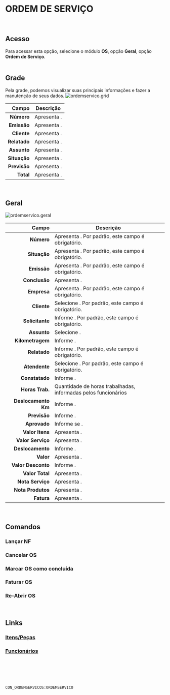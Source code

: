# ORDEM DE SERVIÇO
<br>

## Acesso
Para acessar esta opção, selecione o módulo **OS**, opção **Geral**, opção **Ordem de Serviço**.
<br>
<br>

## Grade
Pela grade, podemos visualizar suas principais informações e fazer a manutenção de seus dados.
![ordemservico.grid](https://raw.githubusercontent.com/netforcews/docs-erp/master/os/imagens/ordemservico.grid.png)

Campo | Descrição
--:|---
**Número** | Apresenta .
**Emissão** | Apresenta .
**Cliente** | Apresenta .
**Relatado** | Apresenta .
**Assunto** | Apresenta .
**Situação** | Apresenta .
**Previsão** | Apresenta .
**Total** | Apresenta .
<br>

## Geral
![ordemservico.geral](https://raw.githubusercontent.com/netforcews/docs-erp/master/os/imagens/ordemservico.geral.png)

Campo | Descrição
--:|---
**Número** | Apresenta . Por padrão, este campo é obrigatório.
**Situação** | Apresenta . Por padrão, este campo é obrigatório.
**Emissão** | Apresenta . Por padrão, este campo é obrigatório.
**Conclusão** | Apresenta .
**Empresa** | Apresenta . Por padrão, este campo é obrigatório.
**Cliente** | Selecione . Por padrão, este campo é obrigatório.
**Solicitante** | Informe . Por padrão, este campo é obrigatório.
**Assunto** | Selecione .
**Kilometragem** | Informe .
**Relatado** | Informe . Por padrão, este campo é obrigatório.
**Atendente** | Selecione . Por padrão, este campo é obrigatório.
**Constatado** | Informe .
**Horas Trab.** | Quantidade de horas trabalhadas, informadas pelos funcionários
**Deslocamento Km** | Informe .
**Previsão** | Informe .
**Aprovado** | Informe se .
**Valor Itens** | Apresenta .
**Valor Serviço** | Apresenta .
**Deslocamento** | Informe .
**Valor** | Apresenta .
**Valor Desconto** | Informe .
**Valor Total** | Apresenta .
**Nota Serviço** | Apresenta .
**Nota Produtos** | Apresenta .
**Fatura** | Apresenta .
<br>

## Comandos
### Lançar NF
### Cancelar OS
### Marcar OS como concluída
### Faturar OS
### Re-Abrir OS
<br>

## Links
### [Itens/Peças](/geral/ositem.md)
### [Funcionários](/geral/osfuncionarios.md)
<br>
<br>
<br>
<br>

```CON_ORDEMSERVICOS:ORDEMSERVICO```
